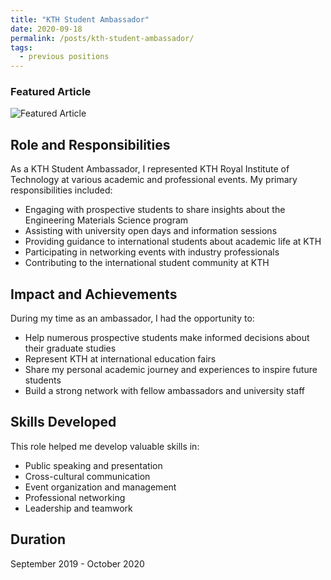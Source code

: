 ```yaml
---
title: "KTH Student Ambassador"
date: 2020-09-18
permalink: /posts/kth-student-ambassador/
tags:
  - previous positions
---
```


### Featured Article

![Featured Article](https://www.kth.se/en/studies/master/engineering-materials-science/students/jubica-1.930198)

## Role and Responsibilities

As a KTH Student Ambassador, I represented KTH Royal Institute of Technology at various academic and professional events. My primary responsibilities included:

- Engaging with prospective students to share insights about the Engineering Materials Science program
- Assisting with university open days and information sessions
- Providing guidance to international students about academic life at KTH
- Participating in networking events with industry professionals
- Contributing to the international student community at KTH

## Impact and Achievements

During my time as an ambassador, I had the opportunity to:

- Help numerous prospective students make informed decisions about their graduate studies
- Represent KTH at international education fairs
- Share my personal academic journey and experiences to inspire future students
- Build a strong network with fellow ambassadors and university staff

## Skills Developed

This role helped me develop valuable skills in:
- Public speaking and presentation
- Cross-cultural communication
- Event organization and management
- Professional networking
- Leadership and teamwork

## Duration
September 2019 - October 2020
